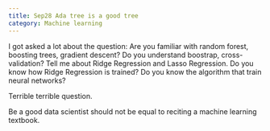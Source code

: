 ```yaml
---
title: Sep28 Ada tree is a good tree
category: Machine learning
---
```


I got asked a lot about the question: Are you familiar with random forest, boosting trees, gradient descent? Do you understand boostrap, cross-validation? Tell me about Ridge Regression and Lasso Regression. Do you know how Ridge Regression is trained? Do you know the algorithm that train neural networks?

Terrible terrible question. 

Be a good data scientist should not be equal to reciting a machine learning textbook.







